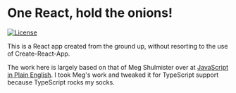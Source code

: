 # One React, hold the onions!

[![License](https://img.shields.io/github/license/waellison/react-without-cra)](#)

This is a React app created from the ground up, without resorting to the
use of Create-React-App.

The work here is largely based on that of Meg Shulmister over at
[JavaScript in Plain English][mshulminster].  I took Meg's work and
tweaked it for TypeScript support because TypeScript rocks my socks.

[mshulminster]: https://javascript.plainenglish.io/create-a-react-app-from-scratch-in-2021-8e9948602e9c

